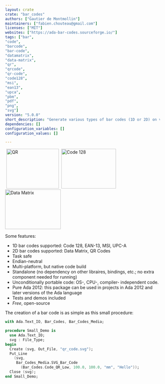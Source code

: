 ```yaml
---
layout: crate
crate: "bar_codes"
authors: ["Gautier de Montmollin"]
maintainers: ["fabien.chouteau@gmail.com"]
licenses: ["MIT"]
websites: ["https://ada-bar-codes.sourceforge.io/"]
tags: ["bar",
"code",
"barcode",
"bar-code",
"datamatrix",
"data-matrix",
"qr",
"qrcode",
"qr-code",
"code128",
"msi",
"ean13",
"upca",
"pbm",
"pdf",
"png",
"svg"]
version: "5.0.0"
short_description: "Generate various types of bar codes (1D or 2D) on various media"
dependencies: []
configuration_variables: []
configuration_values: []

---
```

&nbsp;<a target="_blank" href="https://a.fsdn.com/con/app/proj/ada-bar-codes/screenshots/qr_code-d286323e.png"      ><img src="https://a.fsdn.com/con/app/proj/ada-bar-codes/screenshots/qr_code-d286323e.png"       alt="QR"          width="171" height="129"></a>
&nbsp;<a target="_blank" href="https://a.fsdn.com/con/app/proj/ada-bar-codes/screenshots/abc_logo_rect-d71ba4ac.png"><img src="https://a.fsdn.com/con/app/proj/ada-bar-codes/screenshots/abc_logo_rect-d71ba4ac.png" alt="Code 128"    width="178" height="129"></a>
&nbsp;<a target="_blank" href="https://a.fsdn.com/con/app/proj/ada-bar-codes/screenshots/dm_code_y129-8619c0ec.png" ><img src="https://a.fsdn.com/con/app/proj/ada-bar-codes/screenshots/dm_code_y129-8619c0ec.png"  alt="Data Matrix" width="181" height="129"></a>

Some features:

* 1D bar codes supported: Code 128, EAN-13, MSI, UPC-A
* 2D bar codes supported: Data Matrix, QR Codes
* Task safe
* Endian-neutral
* Multi-platform, but native code build
* Standalone (no dependency on other libraires, bindings, etc.; no extra component needed for running)
* Unconditionally portable code: OS-, CPU-, compiler- independent code.
* Pure Ada 2012: this package can be used in projects in Ada 2012 and later versions of the Ada language
* Tests and demos included
* *Free*, open-source 

The creation of a bar code is as simple as this small procedure:

```ada
with Ada.Text_IO, Bar_Codes, Bar_Codes_Media;

procedure Small_Demo is
  use Ada.Text_IO;
  svg : File_Type;
begin
  Create (svg, Out_File, "qr_code.svg");
  Put_Line
    (svg,
     Bar_Codes_Media.SVG_Bar_Code
       (Bar_Codes.Code_QR_Low, 100.0, 100.0, "mm", "Hello"));
  Close (svg);
end Small_Demo;
```


